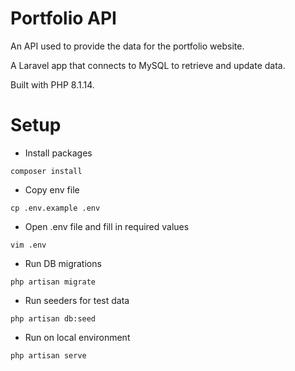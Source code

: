 # Portfolio API

An API used to provide the data for the portfolio website.

A Laravel app that connects to MySQL to retrieve and update data.

Built with PHP 8.1.14.

# Setup

- Install packages
```
composer install
```
-  Copy env file
```
cp .env.example .env
```
-  Open .env file and fill in required values
```
vim .env
```
-  Run DB migrations
```
php artisan migrate
```
-  Run seeders for test data
```
php artisan db:seed
```
-  Run on local environment
```
php artisan serve
```
